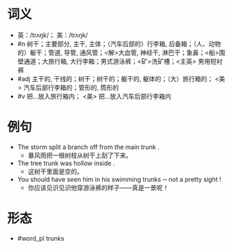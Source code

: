 # 词义
- 英：/trʌŋk/； 美：/trʌŋk/
- #n 树干；主要部分, 主干, 主体；（汽车后部的）行李箱, 后备箱；（人、动物的）躯干；管道, 导管, 通风管；<解>大血管, 神经干, 淋巴干；象鼻；<船>围壁通道；大旅行箱, 大行李箱；男式游泳裤；<矿>洗矿槽；<主英> 男用短衬裤
- #adj 主干的, 干线的；树干；树干的；躯干的, 躯体的；（大）旅行箱的； <美> 汽车后部行李箱的；管形的, 筒形的
- #v 把...放入旅行箱内； <美> 把...放入汽车后部行李箱内
# 例句
- The storm split a branch off from the main trunk .
	- 暴风雨把一根树枝从树干上刮了下来。
- The tree trunk was hollow inside .
	- 这树干里面是空的。
- You should have seen him in his swimming trunks ─ not a pretty sight !
	- 你应该见识见识他穿游泳裤的样子——真是一景呢！
# 形态
- #word_pl trunks
